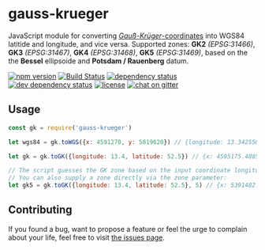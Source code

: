 # gauss-krueger

JavaScript module for converting [*Gauß-Krüger*-coordinates](https://en.wikipedia.org/wiki/Gauss%E2%80%93Kr%C3%BCger_coordinate_system) into WGS84 latitide and longitude, and vice versa. Supported zones: **GK2** *(EPSG:31466)*, **GK3** *(EPSG:31467)*, **GK4** *(EPSG:31468)*, **GK5** *(EPSG:31469)*, based on the the **Bessel** ellipsoide and **Potsdam / Rauenberg** datum.

[![npm version](https://img.shields.io/npm/v/gauss-krueger.svg)](https://www.npmjs.com/package/gauss-krueger)
[![Build Status](https://travis-ci.org/juliuste/gauss-krueger.svg?branch=master)](https://travis-ci.org/juliuste/gauss-krueger)
[![dependency status](https://img.shields.io/david/juliuste/gauss-krueger.svg)](https://david-dm.org/juliuste/gauss-krueger)
[![dev dependency status](https://img.shields.io/david/dev/juliuste/gauss-krueger.svg)](https://david-dm.org/juliuste/gauss-krueger#info=devDependencies)
[![license](https://img.shields.io/github/license/juliuste/gauss-krueger.svg?style=flat)](LICENSE)
[![chat on gitter](https://badges.gitter.im/juliuste.svg)](https://gitter.im/juliuste)

## Usage

```javascript
const gk = require('gauss-krueger')

let wgs84 = gk.toWGS({x: 4591270, y: 5819620}) // {longitude: 13.34255019849783, latitude: 52.50210050984162}

let gk = gk.toGK({longitude: 13.4, latitude: 52.5}) // {x: 4595175.488530577, y: 5819460.402152777}

// The script guesses the GK zone based on the input coordinate longitude.
// You can also supply a zone directly via the zone parameter:
let gk5 = gk.toGK({longitude: 13.4, latitude: 52.5}, 5) // {x: 5391482.283752493, y: 5819737.58836849}
```

## Contributing

If you found a bug, want to propose a feature or feel the urge to complain about your life, feel free to visit [the issues page](https://github.com/juliuste/gauss-krueger/issues).
